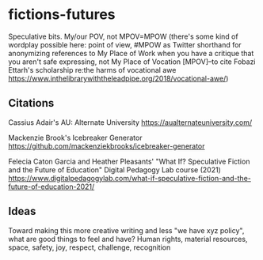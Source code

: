 # fictions-futures
Speculative bits. My/our POV, not MPOV=MPOW (there's some kind of wordplay possible here: point of view, #MPOW as Twitter shorthand for anonymizing references to My Place of Work when you have a critique that you aren't safe expressing, not My Place of Vocation [MPOV]–to cite Fobazi Ettarh's scholarship re:the harms of vocational awe https://www.inthelibrarywiththeleadpipe.org/2018/vocational-awe/)

## Citations

Cassius Adair's AU: Alternate University https://aualternateuniversity.com/

Mackenzie Brook's Icebreaker Generator https://github.com/mackenziekbrooks/icebreaker-generator

Felecia Caton Garcia and Heather Pleasants' "What If? Speculative Fiction and the Future of Education" Digital Pedagogy Lab course (2021) https://www.digitalpedagogylab.com/what-if-speculative-fiction-and-the-future-of-education-2021/

## Ideas
Toward making this more creative writing and less "we have xyz policy", what are good things to feel and have? Human rights, material resources, space, safety, joy, respect, challenge, recognition
